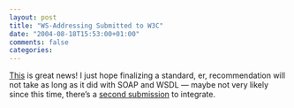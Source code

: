 ```yaml
---
layout: post
title: "WS-Addressing Submitted to W3C"
date: "2004-08-18T15:53:00+01:00"
comments: false
categories: 
---
```


<p><a href="http://www.w3.org/Submission/2004/05/">This</a> is great news! I just hope finalizing a standard, er, recommendation will not take as long as it did with SOAP and WSDL &#8212; maybe not very likely since this time, there&#8217;s a <a href="http://www.w3.org/Submission/2004/SUBM-ws-messagedelivery-20040426/">second submission</a> to integrate.</p>


